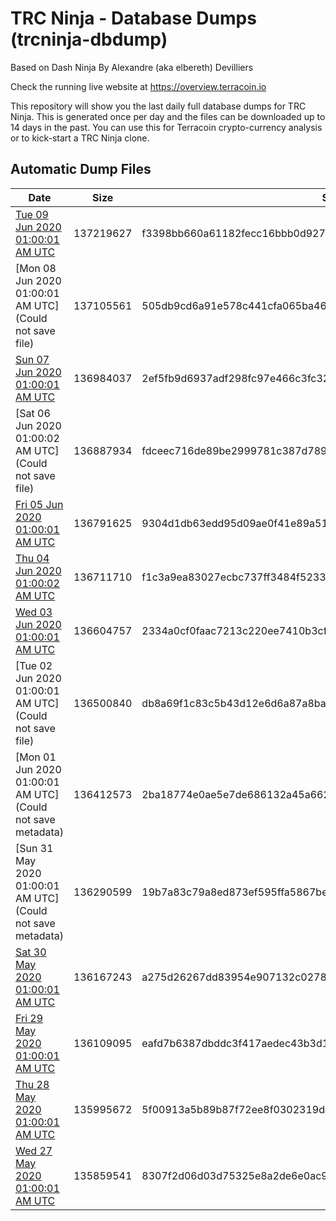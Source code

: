 # TRC Ninja - Database Dumps (trcninja-dbdump)
Based on Dash Ninja By Alexandre (aka elbereth) Devilliers

Check the running live website at https://overview.terracoin.io

This repository will show you the last daily full database dumps for TRC Ninja. This is generated once per day and the files can be downloaded up to 14 days in the past.
You can use this for Terracoin crypto-currency analysis or to kick-start a TRC Ninja clone.


## Automatic Dump Files
| Date | Size | SHA256 |
|--|--|--|
| [Tue 09 Jun 2020 01:00:01 AM UTC](https://transfer.sh/ndimb/trcninja-dbdump-20200609010001.tar.bz2) | 137219627 | f3398bb660a61182fecc16bbb0d9271ee29f24575d2d7e9921c1b9c615991c31 | 
| [Mon 08 Jun 2020 01:00:01 AM UTC](Could not save file) | 137105561 | 505db9cd6a91e578c441cfa065ba46f9341f03f2fbe1fb80c7a6c2f833015f97 | 
| [Sun 07 Jun 2020 01:00:01 AM UTC](https://transfer.sh/13mZyA/trcninja-dbdump-20200607010001.tar.bz2) | 136984037 | 2ef5fb9d6937adf298fc97e466c3fc32cd16e34cbc5e1b26ce2979d6b2a8c8f2 | 
| [Sat 06 Jun 2020 01:00:02 AM UTC](Could not save file) | 136887934 | fdceec716de89be2999781c387d78978ae15a499092c70b78ee548f7d37ba268 | 
| [Fri 05 Jun 2020 01:00:01 AM UTC](https://transfer.sh/T90fl/trcninja-dbdump-20200605010001.tar.bz2) | 136791625 | 9304d1db63edd95d09ae0f41e89a515778a62f80e6131fa1993c25c422051ef0 | 
| [Thu 04 Jun 2020 01:00:02 AM UTC]() | 136711710 | f1c3a9ea83027ecbc737ff3484f52333415dc31d626fab084b6e802580731927 | 
| [Wed 03 Jun 2020 01:00:01 AM UTC]() | 136604757 | 2334a0cf0faac7213c220ee7410b3cff12c49dd6d625b9870ea4fddb2e232487 | 
| [Tue 02 Jun 2020 01:00:01 AM UTC](Could not save file) | 136500840 | db8a69f1c83c5b43d12e6d6a87a8baad3cfb948d79cbd97bc5d9514b096d0a22 | 
| [Mon 01 Jun 2020 01:00:01 AM UTC](Could not save metadata) | 136412573 | 2ba18774e0ae5e7de686132a45a662688dee20859f43cd7a5d5e6795a96da3fc | 
| [Sun 31 May 2020 01:00:01 AM UTC](Could not save metadata) | 136290599 | 19b7a83c79a8ed873ef595ffa5867be49921f2e03a2f78335aeccd9a3f902721 | 
| [Sat 30 May 2020 01:00:01 AM UTC]() | 136167243 | a275d26267dd83954e907132c02785ccb51502c339b61f6a7c8dc2fa62a378be | 
| [Fri 29 May 2020 01:00:01 AM UTC]() | 136109095 | eafd7b6387dbddc3f417aedec43b3d1454f1e4016f7494ecf6ac1681e2c694b5 | 
| [Thu 28 May 2020 01:00:01 AM UTC]() | 135995672 | 5f00913a5b89b87f72ee8f0302319da30d2c04c136111a4e07460587dc7405e2 | 
| [Wed 27 May 2020 01:00:01 AM UTC](https://transfer.sh/HrvBG/trcninja-dbdump-20200527010001.tar.bz2) | 135859541 | 8307f2d06d03d75325e8a2de6e0ac9975cdb069cd338824e68dd4800200d650c | 
